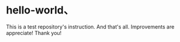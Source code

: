 # hello-world、
This is a test repository's instruction.
And that's all.
Improvements are appreciate!
Thank you!
